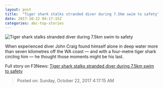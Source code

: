 ```yaml
---
layout: post
title:  "Tiger shark stalks stranded diver during 7.5km swim to safety"
date: 2017-10-22 04:17:15Z
categories: abc-top-stories
---
```


![Tiger shark stalks stranded diver during 7.5km swim to safety](http://www.abc.net.au/news/image/9074310-1x1-700x700.jpg)

When experienced diver John Craig found himself alone in deep water more than seven kilometres off the WA coast — and with a four-metre tiger shark circling him — he thought those moments might be his last.


Full story on F3News: [Tiger shark stalks stranded diver during 7.5km swim to safety](http://www.f3nws.com/n/WzNNH)

> Posted on: Sunday, October 22, 2017 4:17:15 AM
